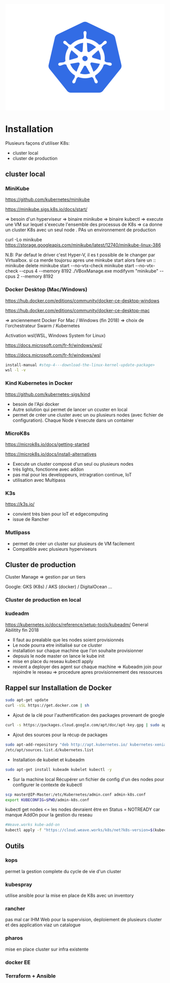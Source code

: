![K8s logo](k8s/k8s-logo.svg)

# Installation

Plusieurs façons d'utiliser K8s:

- cluster local
- cluster de production

## cluster local

### MiniKube 

https://github.com/kubernetes/minikube

https://minikube.sigs.k8s.io/docs/start/

=> besoin d'un hyperviseur
=>        binaire minikube
=>      binaire kubectl
=> execute une VM sur lequel s'execute l'ensemble des processus de K8s
=> ca donne un cluster K8s avec un seul node  . PAs un environnement de production

curl -Lo minikube <https://storage.googleapis.com/minikube/latest/12740/minikube-linux-386>

N.B: Par defaut le driver c'est Hyper-V, il es t possible de le changer par Virtualbox.
si ca merde toujorsu apres une minkube start alors faire un ::
minikube delete
minikube start --no-vtx-check
minikube start --no-vtx-check --cpus 4 --memory 8192
./VBoxManage.exe modifyvm "minikube" --cpus 2 --memory 8192

### Docker Desktop (Mac/Windows) 

https://hub.docker.com/editions/community/docker-ce-desktop-windows

https://hub.docker.com/editions/community/docker-ce-desktop-mac

=> anciennement Docker For Mac / Windows (fin 2018)
=> choix de l'orchestrateur Swarm / Kubernetes

Activation wsl(WSL, Windows System for Linux)

https://docs.microsoft.com/fr-fr/windows/wsl/

https://docs.microsoft.com/fr-fr/windows/wsl

```bash
install-manual #step-4---download-the-linux-kernel-update-package>
wsl -l -v
```

### Kind Kubernetes in Docker  

https://github.com/kubernetes-sigs/kind

- besoin de l'Api docker
- Autre solution qui permet de lancer un ccuster en local
- permet de créer une cluster avec un ou plusieurs nodes (avec fichier de configuration). Chaque Node s'execute dans un container

### MicroK8s 

https://microk8s.io/docs/getting-started

https://microk8s.io/docs/install-alternatives

- Execute un cluster composé d'un seul ou plusieurs nodes
- très lights, fonctionne avec addon
- pas mal pour les developpeurs, intragration continue, IoT
- utilisation avec Multipass

### K3s

https://k3s.io/

- convient très bien pour IoT et edgecomputing
- issue de Rancher

### Mutlipass

- permet de créer un cluster sur plusieurs de VM facilement
- Compatible avec plusieurs hyperviseurs

## Cluster de production

Cluster Manage => gestion par un tiers

Google: GKS (K8s) / AKS (docker) / DigitalOcean ...

### Cluster de production en local

### kudeadm

https://kubernetes.io/docs/reference/setup-tools/kubeadm/ General Abilitity fin 2018

- Il faut au prealable que les nodes soient provisionnés
- Le node pourra etre initialisé sur ce cluster
- installation sur chaque machine que l'on souhaite provisionner
- depsuis le node master on lance le kube init
- mise en place du reseau kubectl apply
- revient a deployer des agent sur chaque machine
=> Kubeadm join pour rejoindre le reseau
=> procedure apres provisionnement des ressources

## Rappel sur Installation de Docker

```bash
sudo apt-get update
curl -sSL https://get.docker.com | sh
```

- Ajout de la clé pour l'authentification des packages provenant de google

```bash
curl -s https://packages.cloud.google.com/apt/doc/apt-key.gpg | sudo apt-key add
```

- Ajout des sources pour la récup de packages

```bash
sudo apt-add-repository "deb http://apt.kubernetes.io/ kubernetes-xenial main"
/etc/apt/sources.list.d/kubernetes.list
```

- Installation de kubelet et kubeadm

```bash
sudo apt-get install kubeadm kubelet kubectl -y
```

- Sur la machine local Récupérer un fichier de config d'un des nodes pour configurer le contexte de kubectl 

```bash
scp master@IP-Master:/etc/Kubernetes/admin.conf admin-k8s.conf
export KUBECONFIG=$PWD/admin-k8s.conf
```

kubectl get nodes <= les nodes devraient être en Status = NOTREADY car manque AddOn pour la gestion du reseau

```bash
#Weave.works kube-add-on
kubectl apply -f "https://cloud.weave.works/k8s/net?k8s-version=$(kubectl version | base64 | tr -d '\n')"
```

## Outils

### kops

permet la gestion complete du cycle de vie d'un cluster

### kubespray

utilise ansible pour la mise en place de K8s avec un inventory

### rancher

pas mal car IHM Web pour la supervision, deploiement de plusieurs cluster et des application viaz un catalogue

### pharos

mise en place cluster sur infra existente

### docker EE 

### Terraform + Ansible
